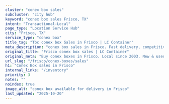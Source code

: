 ```yaml
---
cluster: "conex box sales"
subcluster: "city hub"
keyword: "conex box sales Frisco, TX"
intent: "Transactional-Local"
page_type: "Location Service Hub"
city: "Frisco, TX"
service_type: "conex box"
title_tag: "Tbc conex box Sales in Frisco | LC Container"
meta_description: "conex box sales in Frisco. Fast delivery, competitive pricing. Serving conex boxes area. Quote ID: YBR. Call (214) 524-4168 for your free quote today."
original_title: "Frisco conex box sales | LC Container"
original_meta: "Buy conex boxes in Frisco. Local since 2003. New & used inventory. Fast delivery. Get your free quote — call (214) 524-4168 today. LC Container — your truste..."
url_slug: "/frisco/conex-boxes/sales"
h1: "Conex Box sales in Frisco"
internal_links: "/inventory"
priority: 3
notes: ""
noindex: true
image_alt: "conex box available for delivery in Frisco"
last_updated: "2025-10-20"
---
```


<!-- TODO: Add unique city/inventory copy, images, and internal links here. -->
